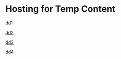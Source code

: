 # Hosting for Temp Content

[dd1](screenshots/dd1.png)

[dd2](screenshots/dd2.png)

[dd3](screenshots/dd3.png)

[dd4](screenshots/dd4.png)
